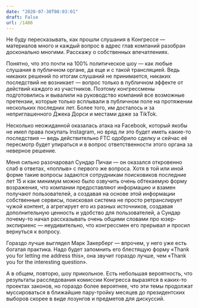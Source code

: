 ```yaml
---
date: "2020-07-30T08:03:01"
draft: False
url: /1406
---
```


Не буду пересказывать, как прошли слушания в Конгрессе — материалов много и каждый вопрос в адрес глав компаний разобран досконально многими. Расскажу о собственных впечатлениях.

Понятно, что это почти на 100% политическое шоу — как любые слушания в публичном органе, да еще и с такой трансляцией. Ведь никаких решений по итогам слушаний не принимается, никаких последствий не возникает — вопрос только в публичном эффекте от действий каждого из участников. Поэтому конгрессмены подготовились и вывалили на руководство компаний все возможные претензии, которые только всплывали в публичном поле на протяжении нескольких последних лет. Более того, им досталось и за неприглашенного Джека Дорси и местами даже за TikTok. 

Несколько неожиданной оказалась атака на Facebook, который якобы не имел права покупать Instagram, но вряд ли это будет иметь какие-то последствия — ведь действительно FTC одобрило сделку и сейчас её пересмотр будет упираться и в вопрос ответственности этого органа за неверное решение.

Меня сильно разочаровал Сундар Пичаи — он оказался откровенно слаб в ответах, «поплыв» с первого же вопроса. Хотя в той или иной форме такие вопросы задаются сотрудникам поисковиков последние лет 15 и как минимум можно было озвучить очень обтекаемую форму возражения, что компании предоставляют информацию и взамен получают пользователей, а создавая на основе этой информации собственные сервисы, поисковая система не просто ретранслирует чужой контент, а агрегирует его из разных источников, создавая дополнительную ценность и удобство для пользователей, а Сундар почему-то начал рассказывать очень общими словами про юзер-экспириенс — неудивительно, что конгрессмен его прерывал и просил вернуться к вопросу.

Гораздо лучше выглядел Марк Закерберг — впрочем, у него уже есть богатая практика. Надо будет запомнить его блестящую форму «Thank you for letting me address this», она звучит гораздо лучше, чем «Thank you for the interesting question».

А в общем, повторю, шоу прикольное. Есть небольшая вероятность, что результаты расследования комиссии Конгресса выразятся в каких-то проектах законов, но гораздо более вероятнее, что эти темы продолжат муссироваться в ближайшие пару-тройку месяцев до президентских выборов скорее в виде лозунгов и предметов для дискуссий.
